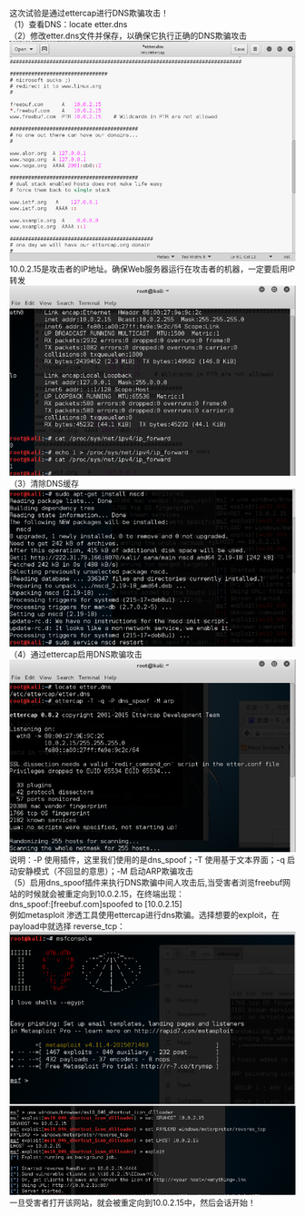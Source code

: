 </br>这次试验是通过ettercap进行DNS欺骗攻击！
</br>（1）查看DNS：locate etter.dns
</br>（2）修改etter.dns文件并保存，以确保它执行正确的DNS欺骗攻击
</br>![](https://github.com/hua12/PIC/blob/master/%E4%BF%AE%E6%94%B9dns%E6%96%87%E4%BB%B6.PNG)
</br>10.0.2.15是攻击者的IP地址。确保Web服务器运行在攻击者的机器，一定要启用IP转发
</br>![](https://github.com/hua12/PIC/blob/master/%E5%BC%80%E5%90%AFIP%E8%BD%AC%E5%8F%91.PNG)
</br>（3）清除DNS缓存
</br>![](https://github.com/hua12/PIC/blob/master/%E6%B8%85%E9%99%A4DNS%E7%BC%93%E5%AD%98.PNG)
</br>（4）通过ettercap启用DNS欺骗攻击
</br>![](https://github.com/hua12/PIC/blob/master/%E6%89%AB%E6%8F%8F.PNG)
</br>说明：-P  使用插件，这里我们使用的是dns_spoof；-T 使用基于文本界面；-q  启动安静模式（不回显的意思）；-M 启动ARP欺骗攻击
</br>（5）启用dns_spoof插件来执行DNS欺骗中间人攻击后,当受害者浏览freebuf网站的时候就会被重定向到10.0.2.15，在终端出现：
</br>dns_spoof:[freebuf.com]spoofed to [10.0.2.15]
</br>例如metasploit 渗透工具使用ettercap进行dns欺骗。选择想要的exploit，在payload中就选择 reverse_tcp：
</br>![](https://github.com/hua12/PIC/blob/master/MSF.PNG)
</br>![](https://github.com/hua12/PIC/blob/master/msf%E8%AE%BE%E7%BD%AE.PNG)
</br>一旦受害者打开该网站，就会被重定向到10.0.2.15中，然后会话开始！
